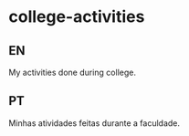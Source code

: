 # college-activities

## EN
My activities done during college.

## PT
Minhas atividades feitas durante a faculdade.
